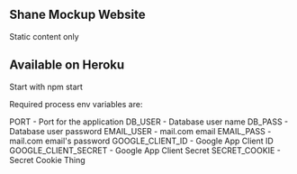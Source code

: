 ## Shane Mockup Website

Static content only

## Available on Heroku

Start with npm start

Required process env variables are:

PORT - Port for the application
DB_USER - Database user name
DB_PASS - Database user password
EMAIL_USER - mail.com email
EMAIL_PASS - mail.com email's password
GOOGLE_CLIENT_ID - Google App Client ID
GOOGLE_CLIENT_SECRET - Google App Client Secret
SECRET_COOKIE - Secret Cookie Thing